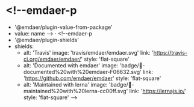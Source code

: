 # <!--emdaer-p
  - '@emdaer/plugin-value-from-package'
  - value: name
--> · <!--emdaer-p
  - '@emdaer/plugin-shields'
  - shields:
      - alt: 'Travis'
        image: 'travis/emdaer/emdaer.svg'
        link: 'https://travis-ci.org/emdaer/emdaer/'
        style: 'flat-square'
      - alt: 'Documented with emdaer'
        image: 'badge/📓-documented%20with%20emdaer-F06632.svg'
        link: 'https://github.com/emdaer/emdaer'
        style: 'flat-square'
      - alt: 'Maintained with lerna'
        image: 'badge/🐉-maintained%20with%20lerna-cc00ff.svg'
        link: 'https://lernajs.io/'
        style: 'flat-square'
-->

<!--emdaer-p
  - '@emdaer/plugin-value-from-package'
  - value: description
-->
